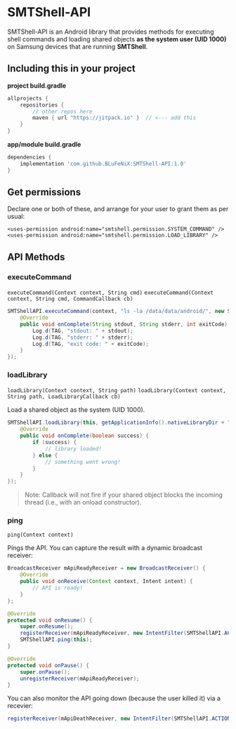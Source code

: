 # SMTShell-API

SMTShell-API is an Android library that provides methods for executing shell commands and loading shared objects **as the system user (UID 1000)** on Samsung devices that are running **SMTShell**.

## Including this in your project

**project build.gradle**
```gradle
allprojects {
    repositories {
        // other repos here
        maven { url "https://jitpack.io" }  // <--- add this
    }
}
```

**app/module build.gradle**
```gradle
dependencies {
    implementation 'com.github.BLuFeNiX:SMTShell-API:1.0'
}
```

## Get permissions

Declare one or both of these, and arrange for your user to grant them as per usual:

```
<uses-permission android:name="smtshell.permission.SYSTEM_COMMAND" />
<uses-permission android:name="smtshell.permission.LOAD_LIBRARY" />
```

## API Methods

### executeCommand

`executeCommand(Context context, String cmd)`
`executeCommand(Context context, String cmd, CommandCallback cb)`

```java
SMTShellAPI.executeCommand(context, "ls -la /data/data/android/", new SMTShellAPI.CommandCallback() {
    @Override
    public void onComplete(String stdout, String stderr, int exitCode) {
        Log.d(TAG, "stdout: " + stdout);
        Log.d(TAG, "stderr: " + stderr);
        Log.d(TAG, "exit code: " + exitCode);
    }
});
```

### loadLibrary

`loadLibrary(Context context, String path)`
`loadLibrary(Context context, String path, LoadLibraryCallback cb)`

Load a shared object as the system (UID 1000).

```java
SMTShellAPI.loadLibrary(this, getApplicationInfo().nativeLibraryDir + "/" + "libsmtshell.so", new SMTShellAPI.LoadLibraryCallback() {
    @Override
    public void onComplete(boolean success) {
        if (success) {
            // library loaded!
        } else {
            // something went wrong!
        }
    }
});
```
> Note: Callback will not fire if your shared object blocks the incoming thread (i.e., with an onload constructor).

### ping

`ping(Context context)`

Pings the API. You can capture the result with a dynamic broadcast receiver:

```java
BroadcastReceiver mApiReadyReceiver = new BroadcastReceiver() {
    @Override
    public void onReceive(Context context, Intent intent) {
        // API is ready!
    }
};

@Override
protected void onResume() {
    super.onResume();
    registerReceiver(mApiReadyReceiver, new IntentFilter(SMTShellAPI.ACTION_API_READY));
    SMTShellAPI.ping(this);
}

@Override
protected void onPause() {
    super.onPause();
    unregisterReceiver(mApiReadyReceiver);
}
```

You can also monitor the API going down (because the user killed it) via a recevier:

```java
registerReceiver(mApiDeathReceiver, new IntentFilter(SMTShellAPI.ACTION_API_DEATH_NOTICE));
```
